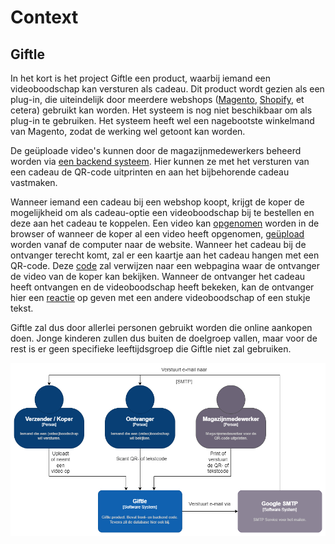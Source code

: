 # Context

## Giftle

In het kort is het project Giftle een product, waarbij iemand een videoboodschap kan versturen als cadeau. Dit product wordt gezien als een plug-in, die uiteindelijk door meerdere webshops ([Magento](https://business.adobe.com/products/magento/magento-commerce.html), [Shopify](https://www.shopify.nl/), et cetera) gebruikt kan worden. Het systeem is nog niet beschikbaar om als plug-in te gebruiken. Het systeem heeft wel een nagebootste winkelmand van Magento, zodat de werking wel getoont kan worden.

De geüploade video's kunnen door de magazijnmedewerkers beheerd worden via [een backend systeem](assets/screenshots_giftle/1_employee_checkorders.png "/employee/checkorders"). Hier kunnen ze met het versturen van een cadeau de QR-code uitprinten en aan het bijbehorende cadeau vastmaken.

Wanneer iemand een cadeau bij een webshop koopt, krijgt de koper de mogelijkheid om als cadeau-optie een videoboodschap bij te bestellen en deze aan het cadeau te koppelen. Een video kan [opgenomen](assets/screenshots_giftle/1_record.png "/buyer/create") worden in de browser of wanneer de koper al een video heeft opgenomen, [geüpload](assets/screenshots_giftle/1_upload.png "/buyer/create") worden vanaf de computer naar de website. Wanneer het cadeau bij de ontvanger terecht komt, zal er een kaartje aan het cadeau hangen met een QR-code. Deze [code](assets/screenshots_giftle/1_receiver.png "/receiver/qr-code") zal verwijzen naar een webpagina waar de ontvanger de video van de koper kan bekijken. Wanneer de ontvanger het cadeau heeft ontvangen en de videoboodschap heeft bekeken, kan de ontvanger hier een [reactie](assets/screenshots_giftle/1_reaction.png "/receiver/reaction") op geven met een andere videoboodschap of een stukje tekst.

Giftle zal dus door allerlei personen gebruikt worden die online aankopen doen. Jonge kinderen zullen dus buiten de doelgroep vallen, maar voor de rest is er geen specifieke leeftijdsgroep die Giftle niet zal gebruiken.

![system_context_diagram](assets/software_architecture/system_context_diagram.png "System Context diagram")
